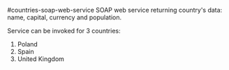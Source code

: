 #countries-soap-web-service
SOAP web service returning country's data: name, capital, currency and population.

Service can be invoked for 3 countries:
1. Poland
2. Spain
3. United Kingdom
